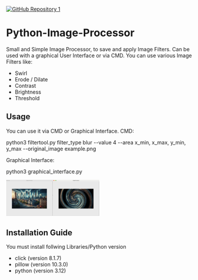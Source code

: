 [![GitHub Repository 1](https://img.shields.io/badge/GitHub-Explore%20the%20Code-blue?logo=github)](https://github.com/NoahMeissner/bosse)

# Python-Image-Processor
Small and Simple Image Processor, to save and apply Image Filters. Can be used with a graphical User Interface or via CMD.
You can use various Image Filters like:
- Swirl
- Erode / Dilate
- Contrast
- Brightness
- Threshold

## Usage
You can use it via CMD or Graphical Interface.
CMD:

python3 filtertool.py filter_type blur --value 4 --area x_min, x_max, y_min, y_max --original_image example.png

Graphical Interface:

python3 graphical_interface.py

<img src="Filter_image.jpg" width=50% height=50%>


## Installation Guide
You must install follwing Libraries/Python version
- click (version 8.1.7)
- pillow (version 10.3.0)
- python (version 3.12)
